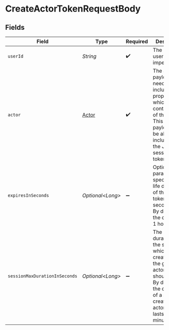 # CreateActorTokenRequestBody


## Fields

| Field                                                                                                                                                                                     | Type                                                                                                                                                                                      | Required                                                                                                                                                                                  | Description                                                                                                                                                                               | Example                                                                                                                                                                                   |
| ----------------------------------------------------------------------------------------------------------------------------------------------------------------------------------------- | ----------------------------------------------------------------------------------------------------------------------------------------------------------------------------------------- | ----------------------------------------------------------------------------------------------------------------------------------------------------------------------------------------- | ----------------------------------------------------------------------------------------------------------------------------------------------------------------------------------------- | ----------------------------------------------------------------------------------------------------------------------------------------------------------------------------------------- |
| `userId`                                                                                                                                                                                  | *String*                                                                                                                                                                                  | :heavy_check_mark:                                                                                                                                                                        | The ID of the user being impersonated.                                                                                                                                                    |                                                                                                                                                                                           |
| `actor`                                                                                                                                                                                   | [Actor](../../models/operations/Actor.md)                                                                                                                                                 | :heavy_check_mark:                                                                                                                                                                        | The actor payload. It needs to include a sub property which should contain the ID of the actor.<br/>This whole payload will be also included in the JWT session token.                    | {<br/>"sub": "user_2OEpKhcCN1Lat9NQ0G6puh7q5Rb"<br/>}                                                                                                                                     |
| `expiresInSeconds`                                                                                                                                                                        | *Optional\<Long>*                                                                                                                                                                         | :heavy_minus_sign:                                                                                                                                                                        | Optional parameter to specify the life duration of the actor token in seconds.<br/>By default, the duration is 1 hour.                                                                    |                                                                                                                                                                                           |
| `sessionMaxDurationInSeconds`                                                                                                                                                             | *Optional\<Long>*                                                                                                                                                                         | :heavy_minus_sign:                                                                                                                                                                        | The maximum duration that the session which will be created by the generated actor token should last.<br/>By default, the duration of a session created via an actor token, lasts 30 minutes. |                                                                                                                                                                                           |